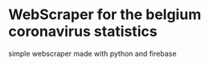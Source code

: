 # WebScraper for the belgium coronavirus statistics
simple webscraper made with python and firebase
